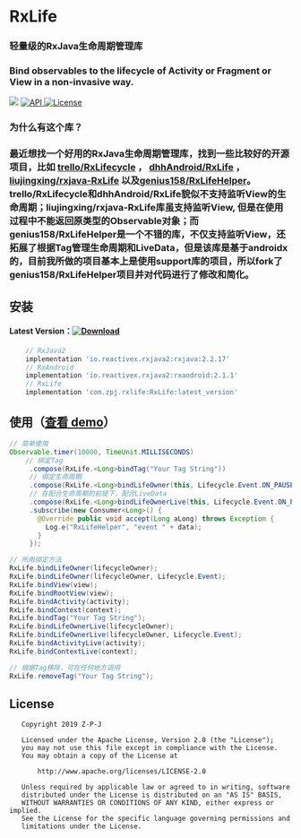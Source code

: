 # RxLife

### 轻量级的RxJava生命周期管理库
### Bind observables to the lifecycle of Activity or Fragment or View in a non-invasive way.

[![](https://img.shields.io/badge/platform-android-brightgreen.svg)](https://developer.android.com/index.html) 
[ ![API](https://img.shields.io/badge/API-19+-blue.svg?style=flat-square) ](https://developer.android.com/about/versions/android-4.0.html)
[ ![License](http://img.shields.io/badge/License-Apache%202.0-blue.svg?style=flat-square) ](http://www.apache.org/licenses/LICENSE-2.0)

### 为什么有这个库？
### 最近想找一个好用的RxJava生命周期管理库，找到一些比较好的开源项目，比如 [trello/RxLifecycle](https://github.com/trello/RxLifecycle) ， [dhhAndroid/RxLife](https://github.com/dhhAndroid/RxLife) ，[liujingxing/rxjava-RxLife](https://github.com/liujingxing/rxjava-RxLife) 以及[genius158/RxLifeHelper](https://github.com/genius158/RxLifeHelper)。trello/RxLifecycle和dhhAndroid/RxLife貌似不支持监听View的生命周期；liujingxing/rxjava-RxLife库虽支持监听View, 但是在使用过程中不能返回原类型的Observable对象；而genius158/RxLifeHelper是一个不错的库，不仅支持监听View，还拓展了根据Tag管理生命周期和LiveData，但是该库是基于androidx的，目前我所做的项目基本上是使用support库的项目，所以fork了genius158/RxLifeHelper项目并对代码进行了修改和简化。



## 安装

#### Latest Version：[![Download](https://api.bintray.com/packages/z-p-j/maven/RxLife/images/download.svg?version-1.0.0)](https://bintray.com/z-p-j/maven/RxLife/1.0.0/link)
```groovy
    // RxJava2
    implementation 'io.reactivex.rxjava2:rxjava:2.2.17'
	// RxAndroid
    implementation 'io.reactivex.rxjava2:rxandroid:2.1.1'
    // RxLife
    implementation 'com.zpj.rxlife:RxLife:latest_version'

```
## 使用（[查看 demo](https://github.com/Z-P-J/RxLife/tree/master/app)）
```java
// 简单使用
Observable.timer(10000, TimeUnit.MILLISECONDS)
    // 绑定Tag
     .compose(RxLife.<Long>bindTag("Your Tag String"))
     // 绑定生命周期
     .compose(RxLife.<Long>bindLifeOwner(this, Lifecycle.Event.ON_PAUSE))
     // 在配合生命周期的前提下，配合LiveData
     .compose(RxLife.<Long>bindLifeOwnerLive(this, Lifecycle.Event.ON_PAUSE))
     .subscribe(new Consumer<Long>() {
       @Override public void accept(Long aLong) throws Exception {
         Log.e("RxLifeHelper", "event " + data);
       }
     });

// 所用绑定方法
RxLife.bindLifeOwner(lifecycleOwner);
RxLife.bindLifeOwner(lifecycleOwner, Lifecycle.Event);
RxLife.bindView(view);
RxLife.bindRootView(view);
RxLife.bindActivity(activity);
RxLife.bindContext(context);
RxLife.bindTag("Your Tag String");
RxLife.bindLifeOwnerLive(lifecycleOwner);
RxLife.bindLifeOwnerLive(lifecycleOwner, Lifecycle.Event);
RxLife.bindActivityLive(activity);
RxLife.bindContextLive(context);

// 根据Tag移除，可在任何地方调用
RxLife.removeTag("Your Tag String");
```

## License
```
   Copyright 2019 Z-P-J

   Licensed under the Apache License, Version 2.0 (the "License");
   you may not use this file except in compliance with the License.
   You may obtain a copy of the License at

       http://www.apache.org/licenses/LICENSE-2.0

   Unless required by applicable law or agreed to in writing, software
   distributed under the License is distributed on an "AS IS" BASIS,
   WITHOUT WARRANTIES OR CONDITIONS OF ANY KIND, either express or implied.
   See the License for the specific language governing permissions and
   limitations under the License.
```
